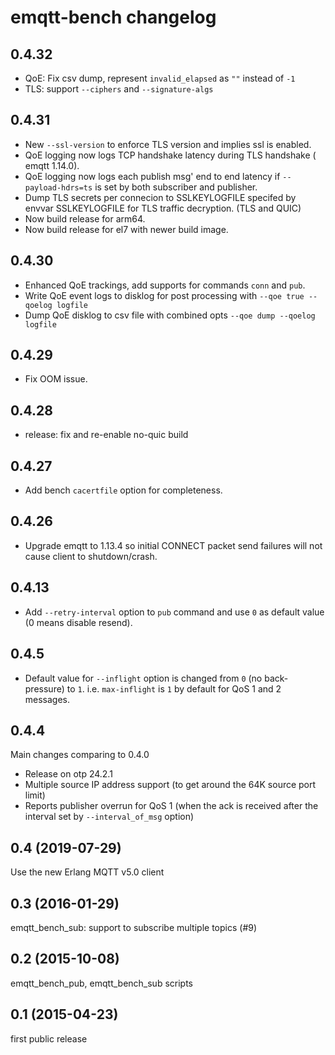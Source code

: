 # emqtt-bench changelog

## 0.4.32

* QoE: Fix csv dump, represent `invalid_elapsed` as `""` instead of `-1`
* TLS: support `--ciphers` and `--signature-algs`

## 0.4.31

* New `--ssl-version` to enforce TLS version and implies ssl is enabled.
* QoE logging now logs TCP handshake latency during TLS handshake ( emqtt 1.14.0).
* QoE logging now logs each publish msg' end to end latency if `--payload-hdrs=ts` is set by both subscriber and publisher. 
* Dump TLS secrets per connecion to SSLKEYLOGFILE specifed by envvar SSLKEYLOGFILE for TLS traffic decryption.  (TLS and QUIC)
* Now build release for arm64.
* Now build release for el7 with newer build image.

## 0.4.30

* Enhanced QoE trackings, add supports for commands `conn` and `pub`.
* Write QoE event logs to disklog for post processing with `--qoe true --qoelog logfile`
* Dump QoE disklog to csv file with combined opts `--qoe dump --qoelog logfile`
  
## 0.4.29

* Fix OOM issue.

## 0.4.28

* release: fix and re-enable no-quic build

## 0.4.27

* Add bench `cacertfile` option for completeness.

## 0.4.26

* Upgrade emqtt to 1.13.4 so initial CONNECT packet send failures will not cause client to shutdown/crash.

## 0.4.13

* Add `--retry-interval` option to `pub` command and use `0` as default value (0 means disable resend).

## 0.4.5

* Default value for `--inflight` option is changed from `0` (no back-pressure) to `1`.
  i.e. `max-inflight` is `1` by default for QoS 1 and 2 messages.

## 0.4.4

Main changes comparing to 0.4.0

* Release on otp 24.2.1
* Multiple source IP address support (to get around the 64K source port limit)
* Reports publisher overrun for QoS 1 (when the ack is received after the interval set by `--interval_of_msg` option)

## 0.4 (2019-07-29)

Use the new Erlang MQTT v5.0 client

## 0.3 (2016-01-29)

emqtt_bench_sub: support to subscribe multiple topics (#9)

## 0.2 (2015-10-08)

emqtt_bench_pub, emqtt_bench_sub scripts

## 0.1 (2015-04-23)

first public release

